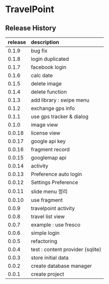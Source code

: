 # TravelPoint

## Release History
| release | description |
| --- | :--- |
| 0.1.9 | bug fix |
| 0.1.8 | login duplicated |
| 0.1.7 | facebook login |
| 0.1.6 | calc date |
| 0.1.5 | delete image |
| 0.1.4 | delete function |
| 0.1.3 | add library : swipe menu |
| 0.1.2 | exchange gps info |
| 0.1.1 | use gps tracker & dialog |
| 0.1.0 | image view |
| 0.0.18 | license view |
| 0.0.17 | google api key |
| 0.0.16 | fragment record |
| 0.0.15 | googlemap api |
| 0.0.14 | activity |
| 0.0.13 | Preference auto login |
| 0.0.12 | Settings Preference |
| 0.0.11 | slide menu 정리 |
| 0.0.10 | use fragment |
| 0.0.9 | travelpoint activity |
| 0.0.8 | travel list view |
| 0.0.7 | example : use fresco |
| 0.0.6 | simple login |
| 0.0.5 | refactoring |
| 0.0.4 | test : content provider (sqlite) |
| 0.0.3 | store initial data |
| 0.0.2 | create database manager |
| 0.0.1 | create project |
